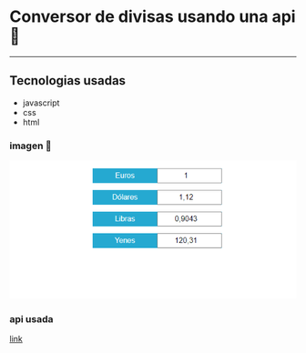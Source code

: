 # Conversor de divisas usando una api :wolf:

---

## Tecnologias usadas

- javascript
- css
- html

### imagen :horse:

![No aparece imagen](conversor.PNG)

### api usada

[link](https://api.exchangeratesapi.io/latest?symbols=USD,GBP,JPY)
